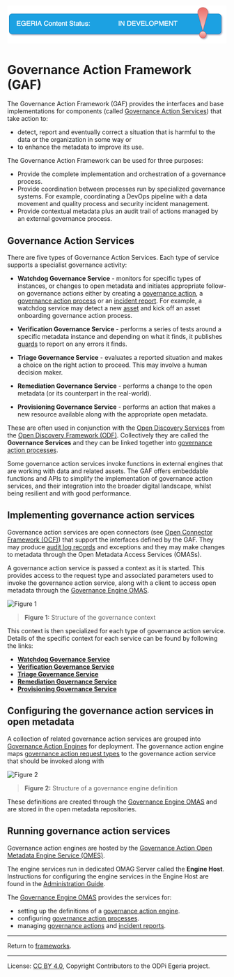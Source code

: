 <!-- SPDX-License-Identifier: CC-BY-4.0 -->
<!-- Copyright Contributors to the ODPi Egeria project. -->

![InDev](../../../images/egeria-content-status-in-development.png#pagewidth)

# Governance Action Framework (GAF)
  
The Governance Action Framework (GAF) provides the interfaces
and base implementations for components (called [Governance Action Services](docs/governance-action-service.md)) that
take action to:

* detect, report and eventually correct a situation that is harmful to the data
or the organization in some way or 
* to enhance the metadata to improve its use.

The Governance Action Framework can be used for three purposes:

* Provide the complete implementation and orchestration of a governance process.
* Provide coordination between processes run by specialized governance systems.  For example, coordinating
  a DevOps pipeline with a data movement and quality process and security incident management.
* Provide contextual metadata plus an audit trail of actions managed by an external governance process.
  

## Governance Action Services

There are five types of Governance Action Services.  Each type of service supports a specialist governance activity:

* **Watchdog Governance Service** - monitors for specific types of instances, or changes to open metadata and initiates
  appropriate follow-on governance actions either by creating a 
  [governance action](https://egeria-project.org/concepts/governance-action), a
  [governance action process](https://egeria-project.org/concepts/governance-action-process) or an [incident report](https://egeria-project.org/concepts/incident-report).
  For example, a watchdog service may detect a new 
  [asset](https://egeria-project.org/concepts/asset) and kick off an asset onboarding governance action process.
    
* **Verification Governance Service** - performs a series of tests around a specific metadata instance and depending on what it
  finds, it publishes [guards](https://egeria-project.org/concepts/guard.md) to report on any errors it finds.

* **Triage Governance Service** - evaluates a reported situation and makes a choice
  on the right action to proceed.  This may involve a human decision maker.
 
* **Remediation Governance Service** - performs a change to the open metadata (or
  its counterpart in the real-world).

* **Provisioning Governance Service** - performs an action that makes a new resource available
  along with the appropriate open metadata.

These are often used in conjunction with the
[Open Discovery Services](https://egeria-project.org/concepts/open-discovery-service)
from the [Open Discovery Framework (ODF)](https://egeria-project.org/frameworks/odf/overview).
Collectively they are called the **Governance Services** and they
can be linked together into [governance action processes](https://egeria-project.org/concepts/governance-action-process).

Some governance action services invoke functions in external engines that are working with data and related assets.
The GAF offers embeddable functions and APIs to simplify the implementation of governance action services,
and their integration into the broader digital landscape, 
whilst being resilient and with good performance.

## Implementing governance action services

Governance action services are open connectors
(see [Open Connector Framework (OCF)](../open-connector-framework))
that support the interfaces defined by the GAF.
They may produce [audit log records](../audit-log-framework) and exceptions
and they may make changes to metadata through the
Open Metadata Access Services (OMASs).

A governance action service is passed a context as it is started.
This provides access to the request type and associated parameters used to
invoke the governance action service, along with a client to access open metadata through
the [Governance Engine OMAS](../../access-services/governance-engine).

![Figure 1](docs/governance-context.png)
> **Figure 1:** Structure of the governance context 

This context is then specialized for each type of governance action service.
Details of the specific context for each service can be found by following the links:

* **[Watchdog Governance Service](docs/watchdog-governance-service.md)** 
* **[Verification Governance Service](docs/verification-governance-service.md)**
* **[Triage Governance Service](docs/triage-governance-service.md)**
* **[Remediation Governance Service](docs/remediation-governance-service.md)** 
* **[Provisioning Governance Service](docs/provisioning-governance-service.md)** 

## Configuring the governance action services in open metadata

A collection of related governance action services are grouped into
[Governance Action Engines](docs/governance-action-engine.md) for deployment.
The governance action engine maps [governance action request
types](docs/governance-action-request-type.md) to the 
governance action service that should be invoked along with 

![Figure 2](docs/governance-action-engine-definitions.png)
> **Figure 2:** Structure of a governance engine definition

These definitions are created through the [Governance Engine OMAS](../../access-services/governance-engine)
and are stored in the open metadata repositories.


## Running governance action services

Governance action engines are hosted by the 
[Governance Action Open Metadata Engine Service (OMES)](../../engine-services/governance-action).

The engine services run in dedicated OMAG Server called the **Engine Host**.
Instructions for configuring the engine services in the Engine Host
are found in the [Administration Guide](https://egeria-project.org/guides/admin/server).

The [Governance Engine OMAS](../../access-services/governance-engine)
provides the services for:

* setting up the definitions of a [governance action engine](https://egeria-project.org/concepts/governance-action-engine).
* configuring [governance action processes](https://egeria-project.org/concepts/governance-action-process).
* managing [governance actions](https://egeria-project.org/concepts/governance-action) and [incident reports](https://egeria-project.org/concepts/incident-report).

----
Return to [frameworks](..).

----
License: [CC BY 4.0](https://creativecommons.org/licenses/by/4.0/),
Copyright Contributors to the ODPi Egeria project.

